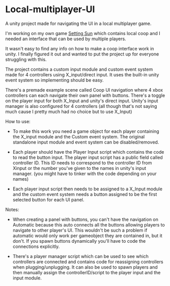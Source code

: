 # Local-multiplayer-UI
A unity project made for navigating the UI in a local multiplayer game. 

I'm working on my own game [Setting Sun](https://www.indiedb.com/games/setting-sun) which contains local coop and I needed an interface that can be used by multiple players.

It wasn't easy to find any info on how to make a coop interface work in unity.
I finally figured it out and wanted to put the project up for everyone struggling with this.

The project contains a custom input module and custom event system made for 4 controllers using X_input/direct input.
It uses the built-in unity event system so implementing should be easy.

There's a premade example scene called Coop UI navigation where 4 xbox controllers can each navigate their own panel with buttons.
There's a toggle on the player input for both X_Input and unity's direct input.
Unity's input manager is also configured for 4 controllers (all though that's not saying much cause I pretty much had no choice but to use X_Input)

How to use:
- To make this work you need a game object for each player containing the X_input module and the Custom event system.
The original standalone input module and event system can be disabled/removed.

- Each player should have the Player Input script which contains the code to read the button input.
The player input script has a public field called controller ID. 
This ID needs to correspond to the controller ID from Xinput or the number you've given to the names in unity's input manager. (you might have to tinker with the code depending on your names)

- Each player input script then needs to be assigned to a X_Input module and the custom event system needs a button assigned to be the first selected button for each UI panel.

Notes:
- When creating a panel with buttons, you can't have the navigation on Automatic because this auto connects all the buttons allowing players to navigate to other player's UI.
This wouldn't be such a problem if automatic would only work per gameobject they are contained in, but it don't.
If you spawn buttons dynamically you'll have to code the connections explicitly.

- There's a player manager script which can be used to see which controllers are connected and contains code for reassigning controllers when plugging/unplugging.
It can also be used to spawn players and then manually assign the controllerID/script to the player input and the input module.

